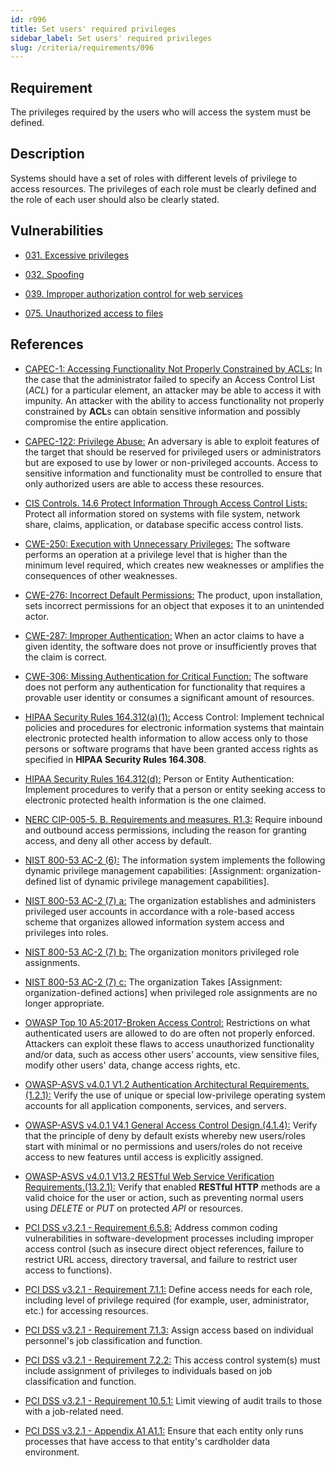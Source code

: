 ```yaml
---
id: r096
title: Set users' required privileges
sidebar_label: Set users' required privileges
slug: /criteria/requirements/096
---
```


## Requirement

The privileges required by the users
who will access the system must be defined.

## Description

Systems should have a set of roles
with different levels of privilege
to access resources.
The privileges of each role
must be clearly defined
and the role of each user
should also be clearly stated.

## Vulnerabilities

- [031. Excessive privileges](/criteria/vulnerabilities/031)

- [032. Spoofing](/criteria/vulnerabilities/032)

- [039. Improper authorization control for web services](/criteria/vulnerabilities/039)

- [075. Unauthorized access to files](/criteria/vulnerabilities/075)

## References

- [CAPEC-1: Accessing Functionality Not Properly Constrained by ACLs:](http://capec.mitre.org/data/definitions/1.html)
In the case that the administrator failed
to specify an Access Control List (*ACL*)
for a particular element,
an attacker may be able to access it with impunity.
An attacker with the ability to access
functionality not properly constrained by **ACL**s
can obtain sensitive information
and possibly compromise the entire application.

- [CAPEC-122: Privilege Abuse:](http://capec.mitre.org/data/definitions/122.html)
An adversary is able to exploit features
of the target that should be reserved
for privileged users or administrators
but are exposed to use by lower
or non-privileged accounts.
Access to sensitive information and functionality
must be controlled to ensure
that only authorized users
are able to access these resources.

- [CIS Controls. 14.6 Protect Information Through Access Control Lists:](https://www.cisecurity.org/controls/)
Protect all information stored on systems
with file system, network share,
claims, application,
or database specific access control lists.

- [CWE-250: Execution with Unnecessary Privileges:](https://cwe.mitre.org/data/definitions/250.html)
The software performs an operation
at a privilege level that is higher
than the minimum level required,
which creates new weaknesses
or amplifies the consequences
of other weaknesses.

- [CWE-276: Incorrect Default Permissions:](https://cwe.mitre.org/data/definitions/276.html)
The product, upon installation,
sets incorrect permissions for an object
that exposes it to an unintended actor.

- [CWE-287: Improper Authentication:](https://cwe.mitre.org/data/definitions/287.html)
When an actor claims to have a given identity,
the software does not prove
or insufficiently proves that the claim is correct.

- [CWE-306: Missing Authentication for Critical Function:](https://cwe.mitre.org/data/definitions/306.html)
The software does not perform any authentication
for functionality that requires a provable user identity
or consumes a significant amount of resources.

- [HIPAA Security Rules 164.312(a)(1):](https://www.law.cornell.edu/cfr/text/45/164.312)
Access Control:
Implement technical policies and procedures
for electronic information systems
that maintain electronic protected health information
to allow access only to those persons or software programs
that have been granted access rights
as specified in **HIPAA Security Rules 164.308**.

- [HIPAA Security Rules 164.312(d):](https://www.law.cornell.edu/cfr/text/45/164.312)
Person or Entity Authentication:
Implement procedures to verify
that a person or entity
seeking access to electronic protected health information
is the one claimed.

- [NERC CIP-005-5. B. Requirements and measures. R1.3:](https://www.nerc.com/pa/Stand/Reliability%20Standards/CIP-005-5.pdf)
Require inbound and outbound access permissions,
including the reason for granting access,
and deny all other access by default.

- [NIST 800-53 AC-2 (6):](https://nvd.nist.gov/800-53/Rev4/control/AC-2)
The information system implements
the following dynamic privilege management capabilities:
[Assignment: organization-defined list
of dynamic privilege management capabilities].

- [NIST 800-53 AC-2 (7) a:](https://nvd.nist.gov/800-53/Rev4/control/AC-2)
The organization establishes and administers
privileged user accounts
in accordance with a role-based access scheme
that organizes allowed information system access
and privileges into roles.

- [NIST 800-53 AC-2 (7) b:](https://nvd.nist.gov/800-53/Rev4/control/AC-2)
The organization monitors privileged role assignments.

- [NIST 800-53 AC-2 (7) c:](https://nvd.nist.gov/800-53/Rev4/control/AC-2)
The organization Takes [Assignment: organization-defined actions]
when privileged role assignments
are no longer appropriate.

- [OWASP Top 10 A5:2017-Broken Access Control:](https://owasp.org/www-project-top-ten/OWASP_Top_Ten_2017/Top_10-2017_A5-Broken_Access_Control)
Restrictions on what authenticated users
are allowed to do
are often not properly enforced.
Attackers can exploit these flaws
to access unauthorized functionality
and/or data,
such as access other users' accounts,
view sensitive files,
modify other users' data,
change access rights, etc.

- [OWASP-ASVS v4.0.1 V1.2 Authentication Architectural Requirements.(1.2.1):](https://owasp.org/www-pdf-archive/OWASP_Application_Security_Verification_Standard_4.0-en.pdf)
Verify the use of unique or special
low-privilege operating system accounts
for all application components,
services, and servers.

- [OWASP-ASVS v4.0.1 V4.1 General Access Control Design.(4.1.4):](https://owasp.org/www-pdf-archive/OWASP_Application_Security_Verification_Standard_4.0-en.pdf)
Verify that the principle of deny by default
exists whereby new users/roles
start with minimal or no permissions
and users/roles do not receive access
to new features until access
is explicitly assigned.

- [OWASP-ASVS v4.0.1 V13.2 RESTful Web Service Verification Requirements.(13.2.1):](https://owasp.org/www-pdf-archive/OWASP_Application_Security_Verification_Standard_4.0-en.pdf)
Verify that enabled **RESTful HTTP** methods
are a valid choice for the user
or action,
such as preventing normal users
using *DELETE* or *PUT* on protected *API*
or resources.

- [PCI DSS v3.2.1 - Requirement 6.5.8:](https://www.pcisecuritystandards.org/documents/PCI_DSS_v3-2-1.pdf)
Address common coding vulnerabilities
in software-development processes
including improper access control
(such as insecure direct object references,
failure to restrict URL access,
directory traversal,
and failure to restrict user access
to functions).

- [PCI DSS v3.2.1 - Requirement 7.1.1:](https://www.pcisecuritystandards.org/documents/PCI_DSS_v3-2-1.pdf)
Define access needs for each role,
including level of privilege required
(for example, user, administrator, etc.)
for accessing resources.

- [PCI DSS v3.2.1 - Requirement 7.1.3:](https://www.pcisecuritystandards.org/documents/PCI_DSS_v3-2-1.pdf)
Assign access based on individual
personnel's job classification and function.

- [PCI DSS v3.2.1 - Requirement 7.2.2:](https://www.pcisecuritystandards.org/documents/PCI_DSS_v3-2-1.pdf)
This access control system(s)
must include assignment of privileges
to individuals based on job classification
and function.

- [PCI DSS v3.2.1 - Requirement 10.5.1:](https://www.pcisecuritystandards.org/documents/PCI_DSS_v3-2-1.pdf)
Limit viewing of audit trails
to those with a job-related need.

- [PCI DSS v3.2.1 - Appendix A1 A1.1:](https://www.pcisecuritystandards.org/documents/PCI_DSS_v3-2-1.pdf)
Ensure that each entity only runs processes
that have access to that entity's
cardholder data environment.
